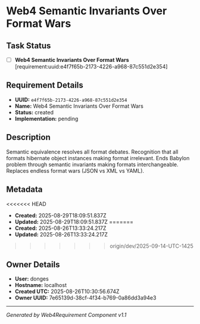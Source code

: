 # Web4 Semantic Invariants Over Format Wars

## Task Status
- [ ] **Web4 Semantic Invariants Over Format Wars** [requirement:uuid:e4f7f65b-2173-4226-a968-87c551d2e354]

## Requirement Details

- **UUID:** `e4f7f65b-2173-4226-a968-87c551d2e354`
- **Name:** Web4 Semantic Invariants Over Format Wars
- **Status:** created
- **Implementation:** pending

## Description

Semantic equivalence resolves all format debates. Recognition that all formats hibernate object instances making format irrelevant. Ends Babylon problem through semantic invariants making formats interchangeable. Replaces endless format wars (JSON vs XML vs YAML).

## Metadata

<<<<<<< HEAD
- **Created:** 2025-08-29T18:09:51.837Z
- **Updated:** 2025-08-29T18:09:51.837Z
=======
- **Created:** 2025-08-26T13:33:24.217Z
- **Updated:** 2025-08-26T13:33:24.217Z
>>>>>>> origin/dev/2025-09-14-UTC-1425

## Owner Details

- **User:** donges
- **Hostname:** localhost
- **Created UTC:** 2025-08-26T10:30:56.674Z
- **Owner UUID:** 7e65139d-38cf-4f34-b769-0a86dd3a94e3

---

*Generated by Web4Requirement Component v1.1*